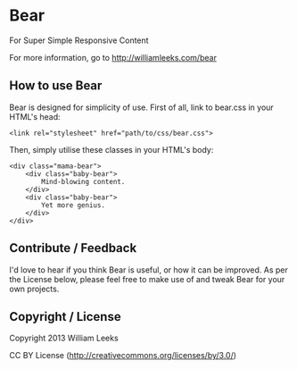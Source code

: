 # Bear
For Super Simple Responsive Content

For more information, go to http://williamleeks.com/bear

## How to use Bear

Bear is designed for simplicity of use. First of all, link to bear.css in your HTML's head:

```<link rel="stylesheet" href="path/to/css/bear.css">```

Then, simply utilise these classes in your HTML's body:

    <div class="mama-bear">
    	<div class="baby-bear">
        	Mind-blowing content.
  		</div>
  		<div class="baby-bear">
        	Yet more genius.
  		</div>
    </div>

## Contribute / Feedback

I'd love to hear if you think Bear is useful, or how it can be improved. As per the License below, please feel free to make use of and tweak Bear for your own projects.

## Copyright / License
Copyright 2013 William Leeks

CC BY License (http://creativecommons.org/licenses/by/3.0/)